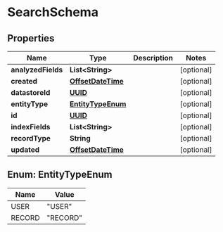 
# SearchSchema

## Properties
Name | Type | Description | Notes
------------ | ------------- | ------------- | -------------
**analyzedFields** | **List&lt;String&gt;** |  |  [optional]
**created** | [**OffsetDateTime**](OffsetDateTime.md) |  |  [optional]
**datastoreId** | [**UUID**](UUID.md) |  |  [optional]
**entityType** | [**EntityTypeEnum**](#EntityTypeEnum) |  |  [optional]
**id** | [**UUID**](UUID.md) |  |  [optional]
**indexFields** | **List&lt;String&gt;** |  |  [optional]
**recordType** | **String** |  |  [optional]
**updated** | [**OffsetDateTime**](OffsetDateTime.md) |  |  [optional]


<a name="EntityTypeEnum"></a>
## Enum: EntityTypeEnum
Name | Value
---- | -----
USER | &quot;USER&quot;
RECORD | &quot;RECORD&quot;



